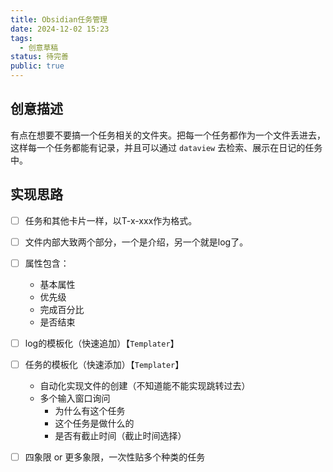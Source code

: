 ```yaml
---
title: Obsidian任务管理
date: 2024-12-02 15:23
tags:
  - 创意草稿
status: 待完善
public: true
---
```

## 创意描述

有点在想要不要搞一个任务相关的文件夹。把每一个任务都作为一个文件丢进去，这样每一个任务都能有记录，并且可以通过 `dataview` 去检索、展示在日记的任务中。

## 实现思路

- [ ] 任务和其他卡片一样，以T-x-xxx作为格式。
- [ ] 文件内部大致两个部分，一个是介绍，另一个就是log了。
- [ ] 属性包含：
	- 基本属性
	- 优先级
	- 完成百分比
	- 是否结束

- [ ] log的模板化（快速追加）【`Templater`】
- [ ] 任务的模板化（快速添加）【`Templater`】
	- 自动化实现文件的创建（不知道能不能实现跳转过去） 
	- 多个输入窗口询问
		- 为什么有这个任务
		- 这个任务是做什么的
		- 是否有截止时间（截止时间选择）
- [ ] 四象限 or 更多象限，一次性贴多个种类的任务

